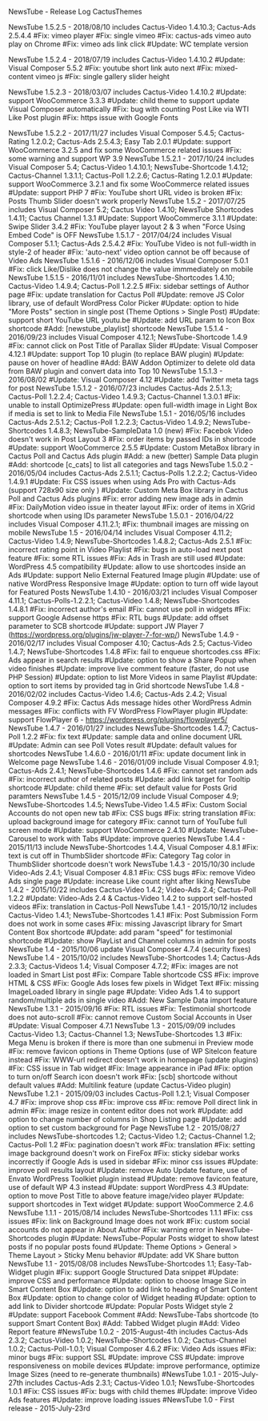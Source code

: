 NewsTube - Release Log
CactusThemes

NewsTube 1.5.2.5 - 2018/08/10
includes Cactus-Video 1.4.10.3; Cactus-Ads 2.5.4.4
#Fix: vimeo player
#Fix: single vimeo
#Fix: cactus-ads vimeo auto play on Chrome
#Fix: vimeo ads link click
#Update: WC template version

NewsTube 1.5.2.4 - 2018/07/19
includes Cactus-Video 1.4.10.2
#Update: Visual Composer 5.5.2
#Fix: youtube short link auto next
#Fix: mixed-content vimeo js
#Fix: single gallery slider height

NewsTube 1.5.2.3 - 2018/03/07
includes Cactus-Video 1.4.10.2
#Update: support WooCommerce 3.3.3
#Update: child theme to support update Visual Composer automatically
#Fix: bug with counting Post Like via WTI Like Post plugin
#Fix: https issue with Google Fonts

NewsTube 1.5.2.2 - 2017/11/27
includes Visual Composer 5.4.5; Cactus-Rating 1.2.0.2; Cactus-Ads 2.5.4.3; Easy Tab 2.0.1
#Update: support WooCommerce 3.2.5 and fix some WooCommerce related issues
#Fix: some warning and support WP 3.9
NewsTube 1.5.2.1 - 2017/10/24
includes Visual Composer 5.4; Cactus-Video 1.4.10.1; NewsTube-Shortcode 1.4.12; Cactus-Channel 1.3.1.1; Cactus-Poll 1.2.2.6; Cactus-Rating 1.2.0.1
#Update: support WooCommerce 3.2.1 and fix some WooCommerce related issues
#Update: support PHP 7
#Fix: YouTube short URL video is broken
#Fix: Posts Thumb Slider doesn't work properly
NewsTube 1.5.2 - 2017/07/25
includes Visual Composer 5.2; Cactus Video 1.4.10; NewsTube Shortcodes 1.4.11; Cactus Channel 1.3.1
#Update: Support WooCommerce 3.1.1
#Update: Swipe Slider 3.4.2
#Fix: YouTube player layout 2 & 3 when "Force Using Embed Code" is OFF
NewsTube 1.5.1.7 - 2017/04/24
includes Visual Composer 5.1.1; Cactus-Ads 2.5.4.2
#Fix: YouTube Video is not full-width in style-2 of header
#Fix: 'auto-next' video option cannot be off because of Video Ads
NewsTube 1.5.1.6 - 2016/12/06
includes Visual Composer 5.0.1
#Fix: click Like/Dislike does not change the value immmediately on mobile
NewsTube 1.5.1.5 - 2016/11/01
includes NewsTube-Shortcodes 1.4.10; Cactus-Video 1.4.9.4; Cactus-Poll 1.2.2.5
#Fix: sidebar settings of Author page
#Fix: update translation for Cactus Poll
#Update: remove JS Color library, use of default WordPress Color Picker
#Update: option to hide "More Posts" section in single post (Theme Options > Single Post)
#Update: support short YouTube URL youtu.be
#Update: add URL param to Icon Box shortcode
#Add: [newstube_playlist] shortcode
NewsTube 1.5.1.4 - 2016/09/23
includes Visual Composer 4.12.1; NewsTube-Shortcode 1.4.9
#Fix: cannot click on Post Title of Parallax Slider
#Update: Visual Composer 4.12.1
#Update: support Top 10 plugin (to replace BAW plugin)
#Update: pause on hover of headline
#Add: BAW Addon Optimizer to delete old data from BAW plugin and convert data into Top 10
NewsTube 1.5.1.3 - 2016/08/02
#Update: Visual Composer 4.12
#Update: add Twitter meta tags for post
NewsTube 1.5.1.2 - 2016/07/23
includes Cactus-Ads 2.5.1.3; Cactus-Poll 1.2.2.4; Cactus-Video 1.4.9.3; Cactus-Channel 1.3.0.1
#Fix: unable to install OptimizePress
#Update: open full-width image in Light Box if media is set to link to Media File
NewsTube 1.5.1 - 2016/05/16
includes Cactus-Ads 2.5.1.2; Cactus-Poll 1.2.2.3; Cactus-Video 1.4.9.2; NewsTube-Shortcodes 1.4.8.3; NewsTube-SampleData 1.0 (new)
#Fix: Facebok Video doesn't work in Post Layout 3
#Fix: order items by passed IDs in shortcode
#Update: support WooCommerce 2.5.5
#Update: Custom MetaBox library in Cactus Poll and Cactus Ads plugin
#Add: a new (better) Sample Data plugin
#Add: shortcode [c_cats] to list all categories and tags
NewsTube 1.5.0.2 - 2016/05/04
includes Cactus-Ads 2.5.1.1; Cactus-Polls 1.2.2.2; Cactus-Video 1.4.9.1
#Update: Fix CSS issues when using Ads Pro with Cactus-Ads (support 728x90 size only )
#Update: Custom Meta Box library in Cactus Poll and Cactus Ads plugins
#Fix: error adding new image ads in admin
#Fix: DailyMotion video issue in theater layout
#Fix: order of items in XGrid shortcode when using IDs parameter
NewsTube 1.5.0.1 - 2016/04/22
includes Visual Composer 4.11.2.1;
#Fix: thumbnail images are missing on mobile
NewsTube 1.5 - 2016/04/14
includes Visual Composer 4.11.2; Cactus-Video 1.4.9; NewsTube-Shortcodes 1.4.8.2; Cactus-Ads 2.5.1
#Fix: incorrect rating point in Video Playlist
#Fix: bugs in auto-load next post feature
#Fix: some RTL issues
#Fix: Ads in Trash are still used
#Update: WordPress 4.5 compatibility
#Update: allow to use shortcodes inside an Ads
#Update: support Nelio External Featured Image plugin
#Update: use of native WordPress Responsive Image
#Update: option to turn off wide layout for Featured Posts
NewsTube 1.4.10 - 2016/03/21
includes Visual Composer 4.11.1; Cactus-Polls-1.2.2.1; Cactus-Video 1.4.8; NewsTube-Shortcodes 1.4.8.1
#Fix: incorrect author's email
#Fix: cannot use poll in widgets
#Fix: support Google Adsense https
#Fix: RTL bugs
#Update: add offset parameter to SCB shortcode
#Update: support JW Player 7 (https://wordpress.org/plugins/jw-player-7-for-wp/)
NewsTube 1.4.9 - 2016/02/17
includes Visual Composer 4.10; Cactus-Ads 2.5; Cactus-Video 1.4.7; NewsTube-Shortcodes 1.4.8
#Fix: fail to enqueue shortcodes.css
#Fix: Ads appear in search results
#Update: option to show a Share Popup when video finishes
#Update: improve live comment feature (faster, do not use PHP Session)
#Update: option to list More Videos in same Playlist
#Update: option to sort items by provided tag in Grid shortcode
NewsTube 1.4.8 - 2016/02/02
includes Cactus-Video 1.4.6; Cactus-Ads 2.4.2; Visual Composer 4.9.2
#Fix: Cactus Ads message hides other WordPress Admin messages
#Fix: conflicts with FV WordPress FlowPlayer plugin
#Update: support FlowPlayer 6 - https://wordpress.org/plugins/flowplayer5/
NewsTube 1.4.7 - 2016/01/27
includes NewsTube-Shortcodes 1.4.7; Cactus-Poll 1.2.2
#Fix: fix text
#Update: sample data and online document URL
#Update: Admin can see Poll Votes result
#Update: default values for shortcodes
NewsTube 1.4.6.0 - 2016/01/11
#Fix: update document link in Welcome page
NewsTube 1.4.6 - 2016/01/09
include Visual Composer 4.9.1; Cactus-Ads 2.4.1; NewsTube-Shortcodes 1.4.6
#Fix: cannot set random ads
#Fix: incorrect author of related posts
#Update: add link target for Tooltip shortcode
#Update: child theme
#Fix: set default value for Posts Grid paramters
NewsTube 1.4.5 - 2015/12/09
include Visual Composer 4.9; NewsTube-Shortcodes 1.4.5; NewsTube-Video 1.4.5
#Fix: Custom Social Accounts do not open new tab
#Fix: CSS bugs
#Fix: string translation
#Fix: upload background image for category
#Fix: cannot turn of YouTube full screen mode
#Update: support WooCommerce 2.4.10
#Update: NewsTube-Carousel to work with Tabs
#Update: improve queries
NewsTube 1.4.4 - 2015/11/13
include NewsTube-Shortcodes 1.4.4, Visual Composer 4.8.1
#Fix: text is cut off in ThumbSlider shortcode
#Fix: Category Tag color in ThumbSlider shortcode doesn't work
NewsTube 1.4.3 - 2015/10/30
include Video-Ads 2.4.1; Visual Composer 4.8.1
#Fix: CSS bugs
#Fix: remove Video Ads single page
#Update: increase Like count right after liking
NewsTube 1.4.2 - 2015/10/22
includes Cactus-Video 1.4.2; Video-Ads 2.4; Cactus-Poll 1.2.2
#Update: Video-Ads 2.4 & Cactus-Video 1.4.2 to support self-hosted videos
#Fix: translation in Cactus-Poll
NewsTube 1.4.1 - 2015/10/12
includes Cactus-Video 1.4.1; NewsTube-Shortcodes 1.4.1
#Fix: Post Submission Form does not work in some cases
#Fix: missing Javascript library for Smart Content Box shortcode
#Update: add param "speed" for testimonial shortcode
#Update: show PlayList and Channel columns in admin for posts
NewsTube 1.4 - 2015/10/06
update Visual Composer 4.7.4 (security fixes)
NewsTube 1.4 - 2015/10/02
includes NewsTube-Shortcodes 1.4; Cactus-Ads 2.3.3; Cactus-Videos 1.4; Visual Composer 4.7.2;
#Fix: images are not loaded in Smart List post
#Fix: Compare Table shortcode CSS
#Fix: improve HTML & CSS
#Fix: Google Ads loses few pixels in Widget Text
#Fix: missing ImageLoaded library in single page
#Update: Video Ads 1.4 to support random/multiple ads in single video
#Add: New Sample Data import feature
NewsTube 1.3.1 - 2015/09/16
#Fix: RTL issues
#Fix: Testimonial shortcode does not auto-scroll
#Fix: cannot remove Custom Social Accounts in User
#Update: Visual Composer 4.7.1
NewsTube 1.3 - 2015/09/09
includes Cactus-Video 1.3; Cactus-Channel 1.3; NewsTube-Shortcodes 1.3
#Fix: Mega Menu is broken if there is more than one submenui in Preview mode
#Fix: remove favicon options in Theme Options (use of WP SiteIcon feature instead
#Fix: WWW-url redirect doesn't work in homepage (update plugins)
#Fix: CSS issue in Tab widget
#Fix: Image appearance in iPad
#Fix: option to turn on/off Search icon doesn't work
#Fix: [scb] shortcode without default values
#Add: Multilink feature (update Cactus-Video plugin)
NewsTube 1.2.1 - 2015/09/03
includes Cactus-Poll 1.2.1; Visual Composer 4.7
#Fix: improve shop css
#Fix: improve css
#Fix: remove Poll direct link in admin
#Fix: image resize in content editor does not work
#Update: add option to change number of columns in Shop Listing page
#Update: add option to set custom background for Page
NewsTube 1.2 - 2015/08/27
includes NewsTube-shortcodes 1.2; Cactus-Video 1.2; Cactus-Channel 1.2; Cactus-Poll 1.2
#Fix: pagination doesn't work
#Fix: translation
#Fix: setting image background doesn't work on FireFox
#Fix: sticky sidebar works incorrectly if Google Ads is used in sidebar
#Fix: minor css issues
#Update: improve poll results layout
#Update: remove Auto Update feature, use of Envato WordPress Toolkiet plugin instead
#Update: remove favicon feature, use of default WP 4.3 instead
#Update: support WordPress 4.3
#Update: option to move Post Title to above feature image/video player
#Update: support shortcodes in Text widget
#Update: support WooCommerce 2.4.6
NewsTube 1.1.1 - 2015/08/14
includes NewsTube-Shortcodes 1.1.1
#Fix: css issues
#Fix: link on Background Image does not work
#Fix: custom social accounts do not appear in About Author
#Fix: warning error in NewsTube-Shortcodes plugin
#Update: NewsTube-Popular Posts widget to show latest posts if no popular posts found
#Update: Theme Options > General > Theme Layout > Sticky Menu behavior
#Update: add VK Share button
NewsTube 1.1 - 2015/08/08
includes NewsTube-Shortcodes 1.1; Easy-Tab-Widget plugin
#Fix: support Google Structured Data snippet
#Update: improve CSS and performance
#Update: option to choose Image Size in Smart Content Box
#Update: option to add link to heading of Smart Content Box
#Update: option to change color of Widget heading
#Update: option to add link to Divider shortcode
#Update: Popular Posts Widget style 2
#Update: support Facebook Comment
#Add: NewsTube-Tabs shortcode (to support Smart Content Box)
#Add: Tabbed Widget plugin
#Add: Video Report feature
#NewsTube 1.0.2 - 2015-August-4th
includes Cactus-Ads 2.3.2; Cactus-Video 1.0.2; NewsTube-Shortcodes 1.0.2; Cactus-Channel 1.0.2; Cactus-Poll-1.0.1; Visual Composer 4.6.2
#Fix: Video Ads issues
#Fix: minor bugs
#Fix: support SSL
#Update: improve CSS
#Update: improve responsiveness on mobile devices
#Update: improve performance, optimize Image Sizes (need to re-generate thumbnails)
#NewsTube 1.0.1 - 2015-July-27th
includes Cactus-Ads 2.3.1; Cactus-Video 1.0.1; NewsTube-Shortcodes 1.0.1
#Fix: CSS issues
#Fix: bugs with child themes
#Update: improve Video Ads features
#Update: improve loading issues
#NewsTube 1.0 - First release - 2015-July-23rd